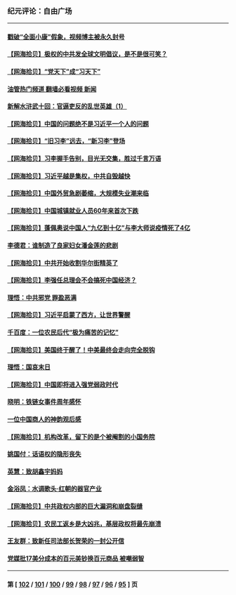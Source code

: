 ### 纪元评论：自由广场
---
#### [戳破“全面小康”假象，视频博主被永久封号](../../pages/nsc993/n13953714.md?03210330) 
#### [【网海拾贝】极权的中共发全球文明倡议，是不是很可笑？](../../pages/nsc993/n13953251.md?03210330) 
#### [【网海拾贝】“党天下”成“习天下”](../../pages/nsc993/n13952349.md?03210330) 
#### [油管热门频道 翻墙必看视频 新闻](ok?03210330)
#### [新解水浒武十回：官逼吏反的乱世英雄（1）](../../pages/nsc993/n13951483.md?03210330) 
#### [【网海拾贝】中国的问题绝不是习近平一个人的问题](../../pages/nsc993/n13951475.md?03210330) 
#### [【网海拾贝】“旧习李”远去，“新习李”登场](../../pages/nsc993/n13950813.md?03210330) 
#### [【网海拾贝】习李握手告别，目光无交集，胜过千言万语](../../pages/nsc993/n13949873.md?03210330) 
#### [【网海拾贝】习近平越是集权，中共自毁越快](../../pages/nsc993/n13949348.md?03210330) 
#### [【网海拾贝】中国外贸急剧萎缩，大规模失业潮来临](../../pages/nsc993/n13947937.md?03210330) 
#### [【网海拾贝】中国城镇就业人员60年来首次下跌](../../pages/nsc993/n13947338.md?03210330) 
#### [【网海拾贝】蓬佩奥说中国人“九亿到十亿”与李大师说疫情死了4亿](../../pages/nsc993/n13946389.md?03210330) 
#### [李德君：谁制造了良家妇女潘金莲的悲剧](../../pages/nsc993/n13945431.md?03210330) 
#### [【网海拾贝】中共开始收割华尔街精英了](../../pages/nsc993/n13945410.md?03210330) 
#### [【网海拾贝】李强任总理会不会搞死中国经济？](../../pages/nsc993/n13944761.md?03210330) 
#### [理悟：中共邪党 罪盈恶满](../../pages/nsc993/n13944541.md?03210330) 
#### [【网海拾贝】习近平启蒙了西方，让世界警醒](../../pages/nsc993/n13944390.md?03210330) 
#### [千百度：一位农民后代“极为痛苦的记忆”](../../pages/nsc993/n13943156.md?03210330) 
#### [【网海拾贝】美国终于醒了！中美最终会走向完全脱钩](../../pages/nsc993/n13942246.md?03210330) 
#### [理悟：国哀末日](../../pages/nsc993/n13942484.md?03210330) 
#### [【网海拾贝】中国即将进入强党弱政时代](../../pages/nsc993/n13940669.md?03210330) 
#### [晓明：铁链女事件周年感怀](../../pages/nsc993/n13940319.md?03210330) 
#### [一位中国商人的神韵观后感](../../pages/nsc993/n13939585.md?03210330) 
#### [【网海拾贝】机构改革，留下的是个被阉割的小国务院](../../pages/nsc993/n13939947.md?03210330) 
#### [姚国付：话语权的隐形丧失](../../pages/nsc993/n13939077.md?03210330) 
#### [英慧：致胡鑫宇妈妈](../../pages/nsc993/n13939332.md?03210330) 
#### [金浴凤：水调歌头·红朝的器官产业](../../pages/nsc993/n13939150.md?03210330) 
#### [【网海拾贝】中共政权内部的巨大漏洞和崩盘裂缝](../../pages/nsc993/n13939066.md?03210330) 
#### [【网海拾贝】农民工返乡是大凶兆，基层政权将最先崩溃](../../pages/nsc993/n13938719.md?03210330) 
#### [王友群：致新任司法部长贺荣的一封公开信](../../pages/nsc993/n13938195.md?03210330) 
#### [党媒批17美分成本的百元美钞换百元商品 被嘲弱智](../../pages/nsc993/n13937780.md?03210330) 

---
#### 第 [ [102](./102.md?03210330) / [101](./101.md?03210330) / [100](./100.md?03210330) / [99](./99.md?03210330) / [98](./98.md?03210330) / [97](./97.md?03210330) / [96](./96.md?03210330) / [95](./95.md?03210330) ] 页
